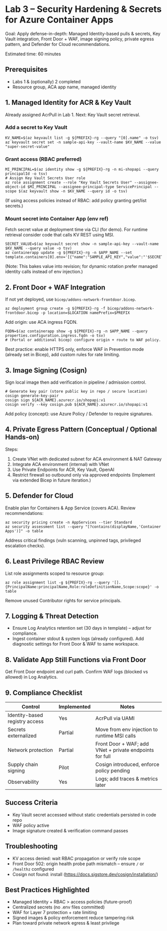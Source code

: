 # Lab 3 – Security Hardening & Secrets for Azure Container Apps

Goal: Apply defense-in-depth: Managed Identity-based pulls & secrets, Key Vault integration, Front Door + WAF, image signing policy, private egress pattern, and Defender for Cloud recommendations.

Estimated time: 60 minutes

## Prerequisites
* Labs 1 & (optionally) 2 completed
* Resource group, ACA app name, managed identity

## 1. Managed Identity for ACR & Key Vault
Already assigned AcrPull in Lab 1. Next: Key Vault secret retrieval.

### Add a secret to Key Vault
```
KV_NAME=$(az keyvault list -g ${PREFIX}-rg --query "[0].name" -o tsv)
az keyvault secret set -n sample-api-key --vault-name $KV_NAME --value "super-secret-value"
```

### Grant access (RBAC preferred)
```
MI_PRINCIPAL=$(az identity show -g ${PREFIX}-rg -n mi-shopapi --query principalId -o tsv)
# Assign Key Vault Secrets User role
az role assignment create --role "Key Vault Secrets User" --assignee-object-id $MI_PRINCIPAL --assignee-principal-type ServicePrincipal --scope $(az keyvault show -n $KV_NAME --query id -o tsv)
```
(If using access policies instead of RBAC: add policy granting get/list secrets.)

### Mount secret into Container App (env ref)
Fetch secret value at deployment time via CLI (for demo). For runtime retrieval consider code that calls KV REST using MSI.
```
SECRET_VALUE=$(az keyvault secret show -n sample-api-key --vault-name $KV_NAME --query value -o tsv)
az containerapp update -g ${PREFIX}-rg -n $APP_NAME --set template.containers[0].env='[{"name":"SAMPLE_API_KEY","value":"'$SECRET_VALUE'"}]'
```
(Note: This bakes value into revision; for dynamic rotation prefer managed identity calls instead of env injection.)

## 2. Front Door + WAF Integration
If not yet deployed, use `bicep/addons-network-frontdoor.bicep`.
```
az deployment group create -g ${PREFIX}-rg -f bicep/addons-network-frontdoor.bicep -p location=$LOCATION namePrefix=$PREFIX
```
Add origin: use ACA ingress FQDN.
```
FQDN=$(az containerapp show -g ${PREFIX}-rg -n $APP_NAME --query properties.configuration.ingress.fqdn -o tsv)
# (Portal or additional bicep) configure origin + route to WAF policy.
```
Best practice: enable HTTPS only, enforce WAF in Prevention mode (already set in Bicep), add custom rules for rate limiting.

## 3. Image Signing (Cosign)
Sign local image then add verification in pipeline / admission control.
```
# Generate key pair (store public key in repo / secure location)
cosign generate-key-pair
cosign sign ${ACR_NAME}.azurecr.io/shopapi:v1
cosign verify --key cosign.pub ${ACR_NAME}.azurecr.io/shopapi:v1
```
Add policy (concept): use Azure Policy / Defender to require signatures.

## 4. Private Egress Pattern (Conceptual / Optional Hands-on)
Steps:
1. Create VNet with dedicated subnet for ACA environment & NAT Gateway
2. Integrate ACA environment (internal) with VNet
3. Use Private Endpoints for ACR, Key Vault, OpenAI
4. Restrict firewall so outbound only via approved endpoints
(Implement via extended Bicep in future iteration.)

## 5. Defender for Cloud
Enable plan for Containers & App Service (covers ACA). Review recommendations:
```
az security pricing create -n AppServices --tier Standard
az security assessment list --query "[?contains(displayName,'Container Apps')]" -o table
```
Address critical findings (vuln scanning, unpinned tags, privileged escalation checks).

## 6. Least Privilege RBAC Review
List role assignments scoped to resource group:
```
az role assignment list -g ${PREFIX}-rg --query '[].{PrincipalName:principalName,Role:roleDefinitionName,Scope:scope}' -o table
```
Remove unused Contributor rights for service principals.

## 7. Logging & Threat Detection
* Ensure Log Analytics retention set (30 days in template) – adjust for compliance.
* Ingest container stdout & system logs (already configured). Add diagnostic settings for Front Door & WAF to same workspace.

## 8. Validate App Still Functions via Front Door
Get Front Door endpoint and curl path. Confirm WAF logs (blocked vs allowed) in Log Analytics.

## 9. Compliance Checklist
| Control | Implemented | Notes |
|---------|-------------|-------|
| Identity-based registry access | Yes | AcrPull via UAMI |
| Secrets externalized | Partial | Move from env injection to runtime MSI calls |
| Network protection | Partial | Front Door + WAF; add VNet + private endpoints for full |
| Supply chain signing | Pilot | Cosign introduced, enforce policy pending |
| Observability | Yes | Logs; add traces & metrics later |

## Success Criteria
* Key Vault secret accessed without static credentials persisted in code repo
* WAF policy active
* Image signature created & verification command passes

## Troubleshooting
* KV access denied: wait RBAC propagation or verify role scope
* Front Door 502: origin health probe path mismatch – ensure `/` or `/healthz` configured
* Cosign not found: install (https://docs.sigstore.dev/cosign/installation/)

## Best Practices Highlighted
* Managed Identity + RBAC > access policies (future-proof)
* Centralized secrets (no .env files committed)
* WAF for Layer 7 protection + rate limiting
* Signed images & policy enforcement reduce tampering risk
* Plan toward private network egress & least privilege

